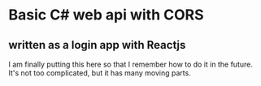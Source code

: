 # Basic C# web api with CORS

## written as a login app with Reactjs

<p>I am finally putting this here so that I remember how to do it in the future.  It's not too complicated, but it has many moving parts.</p>
